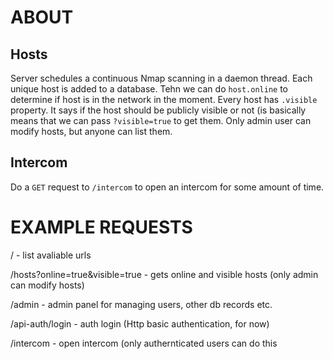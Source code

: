 ABOUT
========

Hosts
----
Server schedules a continuous Nmap scanning in a daemon thread. Each unique host is added to a database. Tehn we can do `host.online` to determine if host is in the network in the moment. Every host has `.visible` property. It says if the host should be publicly visible or not (is basically means that we can pass `?visible=true` to get them. Only admin user can modify hosts, but anyone can list them.

Intercom
--------
Do a `GET` request to `/intercom` to open an intercom for some amount of time.


EXAMPLE REQUESTS
================
/ - list avaliable urls

/hosts?online=true&visible=true - gets online and visible hosts (only admin can modify hosts)

/admin - admin panel for managing users, other db records etc.

/api-auth/login - auth login (Http basic authentication, for now)

/intercom - open intercom (only authernticated users can do this
